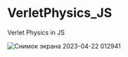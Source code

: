 # VerletPhysics_JS
Verlet Physics in JS

![Снимок экрана 2023-04-22 012941](https://user-images.githubusercontent.com/60045146/233743872-7a699f45-b748-4c43-9168-552bb22c3208.png)

